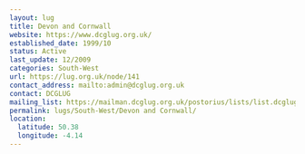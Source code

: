 ```yaml
---
layout: lug
title: Devon and Cornwall
website: https://www.dcglug.org.uk/
established_date: 1999/10
status: Active
last_update: 12/2009
categories: South-West
url: https://lug.org.uk/node/141
contact_address: mailto:admin@dcglug.org.uk
contact: DCGLUG
mailing_list: https://mailman.dcglug.org.uk/postorius/lists/list.dcglug.org.uk/
permalink: lugs/South-West/Devon and Cornwall/
location:
  latitude: 50.38
  longitude: -4.14
---
```

